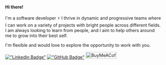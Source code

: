 #### Hi there!
I'm a software developer ⚡ I thrive in dynamic and progressive teams where I can work on a variety of projects with bright people across different fields.
I am always looking to learn from people, and I aim to help others around me to grow into their best self.
 
I'm flexible and would love to explore the opportunity to work with you.

[!["Linkedin Badge"](https://img.shields.io/badge/LinkedIn-0077B5?style=flat-square&logo=linkedin&logoColor=white)](https://www.linkedin.com/in/constantimi/)
[!["GitHub Badge"](https://img.shields.io/badge/GitHub-100000?style=flat-square&logo=github&logoColor=white)](https://github.com/constantimi)
<a href="https://www.buymeacoffee.com/constanti.mi" target="_blank">
 <img src="https://www.buymeacoffee.com/assets/img/custom_images/orange_img.png" alt="BuyMeACoffee Badge" height="22" width="100">
</a>
